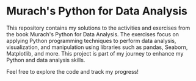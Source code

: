 # Murach's Python for Data Analysis
This repository contains my solutions to the activities and exercises from the book Murach's Python for Data Analysis. The exercises focus on applying Python programming techniques to perform data analysis, visualization, and manipulation using libraries such as pandas, Seaborn, Matplotlib, and more. This project is part of my journey to enhance my Python and data analysis skills.

Feel free to explore the code and track my progress!
